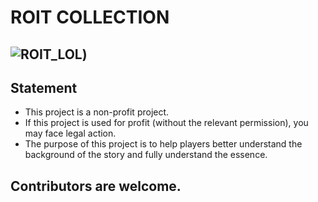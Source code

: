 # ROIT COLLECTION
## ![ROIT_LOL](https://cdn.garenanow.com/web/image/lol/landing-dominion/SG-EN/2022/FEB/SEASONSTART/1220x400.jpg))

## Statement
 - This project is a non-profit project.
 - If this project is used for profit (without the relevant permission), you may face legal action.
 - The purpose of this project is to help players better understand the background of the story and fully understand the essence.

## Contributors are welcome.

